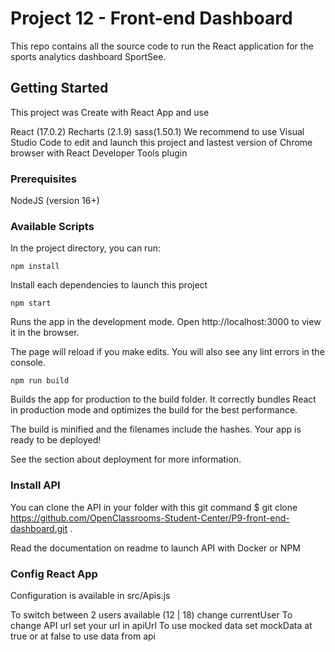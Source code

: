 # Project 12 - Front-end Dashboard

This repo contains all the source code to run the React application for the sports analytics dashboard SportSee.

## Getting Started

This project was Create with React App and use

React (17.0.2)
Recharts (2.1.9)
sass(1.50.1)
We recommend to use Visual Studio Code to edit and launch this project and lastest version of Chrome browser with React Developer Tools plugin

### Prerequisites

NodeJS (version 16+)

### Available Scripts

In the project directory, you can run:

```
npm install
```

Install each dependencies to launch this project

```
npm start
```

Runs the app in the development mode.
Open http://localhost:3000 to view it in the browser.

The page will reload if you make edits.
You will also see any lint errors in the console.

```
npm run build
```

Builds the app for production to the build folder.
It correctly bundles React in production mode and optimizes the build for the best performance.

The build is minified and the filenames include the hashes.
Your app is ready to be deployed!

See the section about deployment for more information.

### Install API

You can clone the API in your folder with this git command
$ git clone https://github.com/OpenClassrooms-Student-Center/P9-front-end-dashboard.git .

Read the documentation on readme to launch API with Docker or NPM

### Config React App

Configuration is available in src/Apis.js

To switch between 2 users available (12 | 18) change currentUser
To change API url set your url in apiUrl
To use mocked data set mockData at true or at false to use data from api
